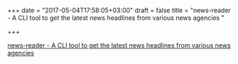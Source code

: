 +++
date = "2017-05-04T17:58:05+03:00"
draft = false
title = "news-reader - A CLI tool to get the latest news headlines from various news agencies "

+++

<p><a href="https://t.co/tf6BsFSkbf">news-reader - A CLI tool to get the latest news headlines from various news agencies </a></p>